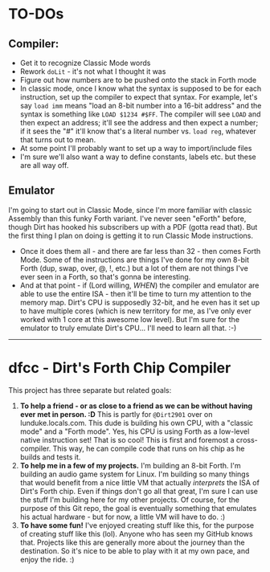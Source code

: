 # TO-DOs

## Compiler:

* Get it to recognize Classic Mode words
* Rework `doLit` - it's not what I thought it was
* Figure out how numbers are to be pushed onto the stack in Forth mode
* In classic mode, once I know what the syntax is supposed to be for each instruction, set up the compiler to expect that syntax.  For example, let's say `load imm` means "load an 8-bit number into a 16-bit address" and the syntax is something like `LOAD $1234 #$FF`.  The compiler will see `LOAD` and then expect an address; it'll see the address and then expect a number; if it sees the "#" it'll know that's a literal number vs. `load reg`, whatever that turns out to mean.
* At some point I'll probably want to set up a way to import/include files
* I'm sure we'll also want a way to define constants, labels etc. but these are all way off.

## Emulator

I'm going to start out in Classic Mode, since I'm more familiar with classic Assembly than this funky Forth variant.  I've never seen "eForth" before, though Dirt has hooked his subscribers up with a PDF (gotta read that).  But the first thing I plan on doing is getting it to run Classic Mode instructions.
* Once it does them all - and there are far less than 32 - then comes Forth Mode.  Some of the instructions are things I've done for my own 8-bit Forth (dup, swap, over, @, !, etc.) but a lot of them are not things I've ever seen in a Forth, so that's gonna be interesting.
* And at that point - if (Lord willing, *WHEN*) the compiler and emulator are able to use the entire ISA - then it'll be time to turn my attention to the memory map.  Dirt's CPU is supposedly 32-bit, and he even has it set up to have multiple cores (which is new territory for me, as I've only ever worked with 1 core at this awesome low level).  But I'm sure for the emulator to truly emulate Dirt's CPU... I'll need to learn all that. :-)


---------------------------------------------------------------------------

# dfcc - Dirt's Forth Chip Compiler

This project has three separate but related goals:

1. **To help a friend - or as close to a friend as we can be without having ever met in person. :D**  This is partly for `@Dirt2901` over on lunduke.locals.com.  This dude is building his own CPU, with a "classic mode" and a "Forth mode".  Yes, his CPU is using Forth as a low-level native instruction set!  That is so cool!  This is first and foremost a cross-compiler.  This way, he can compile code that runs on his chip as he builds and tests it.
2. **To help me in a few of my projects.** I'm building an 8-bit Forth.  I'm building an audio game system for Linux.  I'm building so many things that would benefit from a nice little VM that actually *interprets* the ISA of Dirt's Forth chip.  Even if things don't go all that great, I'm sure I can use the stuff I'm building here for my other projects.  Of course, for the purpose of this Git repo, the goal is eventually something that emulates his actual hardware - but for now, a little VM will have to do. :)
3. **To have some fun!** I've enjoyed creating stuff like this, for the purpose of creating stuff like this (lol).  Anyone who has seen my GitHub knows that.  Projects like this are generally more about the journey than the destination.  So it's nice to be able to play with it at my own pace, and enjoy the ride.  :)
